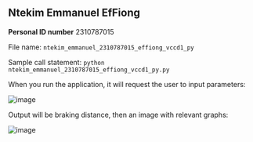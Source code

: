 ## Ntekim Emmanuel EfFiong
**Personal ID number** 2310787015

File name: `ntekim_emmanuel_2310787015_effiong_vccd1_py`

Sample call statement: `python ntekim_emmanuel_2310787015_effiong_vccd1_py.py`

When you run the application, it will request the user to input parameters:

![image](https://github.com/Effiong33/VCVD-coding/assets/159038026/0516a8dc-71f3-4a89-b74c-b573c41d6b24)

Output will be braking distance, then an image with relevant graphs:

![image](https://github.com/Effiong33/VCVD-coding/assets/159038026/f591db4a-0e1b-4f81-8059-3e7aac193281)



